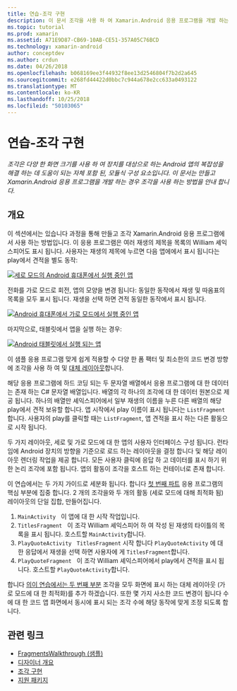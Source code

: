 ```yaml
---
title: 연습-조각 구현
description: 이 문서 조각을 사용 하 여 Xamarin.Android 응용 프로그램을 개발 하는 방법을 안내 합니다.
ms.topic: tutorial
ms.prod: xamarin
ms.assetid: A71E9D87-CB69-10AB-CE51-357A05C76BCD
ms.technology: xamarin-android
author: conceptdev
ms.author: crdun
ms.date: 04/26/2018
ms.openlocfilehash: b068169ee3f44932f8ee13d2546804f7b2d2a645
ms.sourcegitcommit: e268fd44422d0bbc7c944a678e2cc633a0493122
ms.translationtype: MT
ms.contentlocale: ko-KR
ms.lasthandoff: 10/25/2018
ms.locfileid: "50103065"
---
```

# <a name="implementing-fragments---walkthrough"></a>연습-조각 구현

_조각은 다양 한 화면 크기를 사용 하 여 장치를 대상으로 하는 Android 앱의 복잡성을 해결 하는 데 도움이 되는 자체 포함 된, 모듈식 구성 요소입니다. 이 문서는 만들고 Xamarin.Android 응용 프로그램을 개발 하는 경우 조각을 사용 하는 방법을 안내 합니다._

## <a name="overview"></a>개요

이 섹션에서는 있습니다 과정을 통해 만들고 조각 Xamarin.Android 응용 프로그램에서 사용 하는 방법입니다. 이 응용 프로그램은 여러 재생의 제목을 목록의 William 셰익스피어도 표시 됩니다. 사용자는 재생의 제목에 누르면 다음 앱에에서 표시 됩니다는 play에서 견적을 별도 동작:

[![세로 모드의 Android 휴대폰에서 실행 중인 앱](./images/intro-screenshot-phone-sml.png)](./images/intro-screenshot-phone.png#lightbox)

전화를 가로 모드로 회전, 앱의 모양을 변경 됩니다: 동일한 동작에서 재생 및 따옴표의 목록을 모두 표시 됩니다. 재생을 선택 하면 견적 동일한 동작에서 표시 됩니다.

[![Android 휴대폰에서 가로 모드에서 실행 중인 앱](./images/intro-screenshot-phone-land-sml.png)](./images/intro-screenshot-phone-land.png#lightbox)

마지막으로, 태블릿에서 앱을 실행 하는 경우:

[![Android 태블릿에서 실행 되는 앱](./images/intro-screenshot-tablet-sml.png)](./images/intro-screenshot-tablet.png#lightbox)

이 샘플 응용 프로그램 맞게 쉽게 적용할 수 다양 한 폼 팩터 및 최소한의 코드 변경 방향에 조각을 사용 하 여 및 [대체 레이아웃](/xamarin/android/app-fundamentals/resources-in-android/alternate-resources)합니다.

해당 응용 프로그램에 하드 코딩 되는 두 문자열 배열에서 응용 프로그램에 대 한 데이터는 존재 하는 C# 문자열 배열입니다. 배열의 각 하나의 조각에 대 한 데이터 원본으로 제공 됩니다.  하나의 배열만 셰익스피어에서 일부 재생의 이름을 누른 다른 배열의 해당 play에서 견적 보유할 합니다. 앱 시작에서 play 이름이 표시 됩니다는 `ListFragment`합니다. 사용자의 play를 클릭할 때는 `ListFragment`, 앱 견적을 표시 하는 다른 활동으로 시작 됩니다.

두 가지 레이아웃, 세로 및 가로 모드에 대 한 앱의 사용자 인터페이스 구성 됩니다. 런타임에 Android 장치의 방향을 기준으로 로드 하는 레이아웃을 결정 합니다 및 해당 레이아웃 렌더링 작업을 제공 합니다. 모든 사용자 클릭에 응답 하 고 데이터를 표시 하기 위한 논리 조각에 포함 됩니다. 앱의 활동이 조각을 호스트 하는 컨테이너로 존재 합니다.

이 연습에서는 두 가지 가이드로 세분화 됩니다. 합니다 [첫 번째 파트](./walkthrough.md) 응용 프로그램의 핵심 부분에 집중 합니다. 2 개의 조각을와 두 개의 활동 (세로 모드에 대해 최적화 됨) 레이아웃의 단일 집합, 만들어집니다.

1. `MainActivity` &nbsp; 이 앱에 대 한 시작 작업입니다.
1. `TitlesFragment` &nbsp; 이 조각 William 셰익스피어 하 여 작성 된 재생의 타이틀의 목록을 표시 됩니다. 호스트할 `MainActivity`합니다.
1. `PlayQuoteActivity` &nbsp; `TitlesFragment` 시작 합니다 `PlayQuoteActivity` 에 대 한 응답에서 재생을 선택 하면 사용자에 게 `TitlesFragment`합니다.
1. `PlayQuoteFragment` &nbsp; 이 조각 William 셰익스피어에서 play에서 견적을 표시 됩니다. 호스트할 `PlayQuoteActivity`합니다.

합니다 [의이 연습에서는 두 번째 부분](./walkthrough-landscape.md) 조각을 모두 화면에 표시 하는 대체 레이아웃 (가로 모드에 대 한 최적화)를 추가 하겠습니다. 또한 몇 가지 사소한 코드 변경이 됩니다 수에 대 한 코드 앱 화면에서 동시에 표시 되는 조각 수에 해당 동작에 맞게 조정 되도록 합니다.

## <a name="related-links"></a>관련 링크

- [FragmentsWalkthrough (샘플)](https://developer.xamarin.com/samples/monodroid/FragmentsWalkthrough/)
- [디자이너 개요](~/android/user-interface/android-designer/index.md)
- [조각 구현](http://developer.android.com/guide/topics/fundamentals/fragments.html)
- [지원 패키지](http://developer.android.com/sdk/compatibility-library.html)
